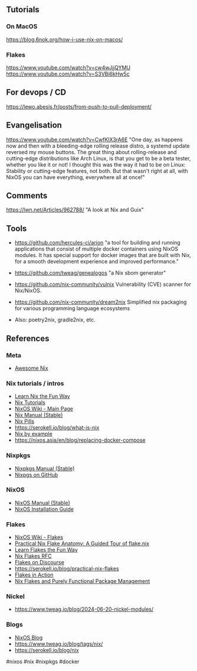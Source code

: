 ## Tutorials

### On MacOS

https://blog.6nok.org/how-i-use-nix-on-macos/

### Flakes

https://www.youtube.com/watch?v=cw4wJjjQYMU
https://www.youtube.com/watch?v=S3VBi6kHw5c

## For devops / CD

https://lewo.abesis.fr/posts/from-push-to-pull-deployment/

## Evangelisation

https://www.youtube.com/watch?v=CwfKlX3rA6E "One day, as happens now and then with a bleeding-edge rolling release distro, a systemd update reversed my mouse buttons. The great thing about rolling-release and cutting-edge distributions like Arch Linux, is that you get to be a beta tester, whether you like it or not! I thought this was the way it had to be on Linux: Stability or cutting-edge features, not both. But that wasn't right at all, with NixOS you can have everything, everywhere all at once!"

## Comments

https://lwn.net/Articles/962788/ "A look at Nix and Guix"

## Tools

- https://github.com/hercules-ci/arion "a tool for building and running applications that consist of multiple docker containers using NixOS modules. It has special support for docker images that are built with Nix, for a smooth development experience and improved performance."

- https://github.com/tweag/genealogos "a Nix sbom generator"

- https://github.com/nix-community/vulnix Vulnerability (CVE) scanner for Nix/NixOS.

- https://github.com/nix-community/dream2nix Simplified nix packaging for various programming language ecosystems
- Also: poetry2nix, gradle2nix, etc.

## References
  
### Meta  
  
- [Awesome Nix](https://github.com/nix-community/awesome-nix)  
  
### Nix  tutorials / intros
  
- [Learn Nix the Fun Way](https://fzakaria.com/2024/07/05/learn-nix-the-fun-way.html)  
- [Nix Tutorials](https://nix.dev/tutorials/#tutorials)  
- [NixOS Wiki - Main Page](https://nixos.wiki/wiki/Main_Page)  
- [Nix Manual (Stable)](https://nixos.org/manual/nix/stable/)  
- [Nix Pills](https://nixos.org/guides/nix-pills/)  
- https://serokell.io/blog/what-is-nix
- [Nix by example](https://mimoo.github.io/nixbyexample/)
- https://nixos.asia/en/blog/replacing-docker-compose
  
### Nixpkgs  
  
- [Nixpkgs Manual (Stable)](https://nixos.org/manual/nixpkgs/stable/)  
- [Nixpgs on GitHub](https://github.com/NixOS/nixpkgs)  
  
### NixOS  
  
- [NixOS Manual (Stable)](https://nixos.org/manual/nixos/stable/)  
- [NixOS Installation Guide](https://nixos.org/manual/nixos/stable/#sec-installation)  
  
### Flakes  
  
- [NixOS Wiki - Flakes](https://nixos.wiki/wiki/Flakes)  
- [Practical Nix Flake Anatomy: A Guided Tour of flake.nix](https://vtimofeenko.com/posts/practical-nix-flake-anatomy-a-guided-tour-of-flake.nix/)  
- [Learn Flakes the Fun Way](https://lyte.dev/blog/learn-flakes-the-fun-way/)  
- [Nix Flakes RFC](https://github.com/NixOS/rfcs/pull/49)  
- [Flakes on Discourse](https://discourse.nixos.org/t/nix-flakes-impressions-feedback/6521)  
- https://serokell.io/blog/practical-nix-flakes  
- [Flakes in Action](https://www.tweag.io/blog/2020-05-25-flakes/)  
- [Nix Flakes and Purely Functional Package Management](https://serokell.io/blog/nix-flakes)  
  
### Nickel  
  
- https://www.tweag.io/blog/2024-06-20-nickel-modules/  
  
### Blogs  
  
- [NixOS Blog](https://nixos.org/blog.html)  
- https://www.tweag.io/blog/tags/nix/
- https://serokell.io/blog/nix

<!-- Keywords -->
#nixos #nix #nixpkgs #docker
<!-- /Keywords -->
